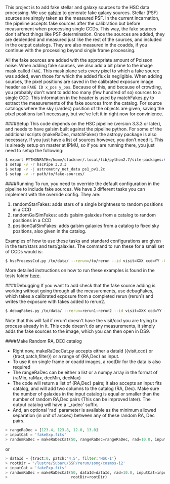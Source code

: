 This project is to add fake stellar and galaxy sources to the HSC data processing. We use [galsim](https://github.com/GalSim-developers/GalSim) to generate fake galaxy sources. Stellar (PSF) sources are simply taken as the measured PSF. In the current incarnation, the pipeline accepts fake sources after the calibration but before measurement when processing single CCDs. This way, the fake sources don't affect things like PSF determination. Once the sources are added, they are deblended and measured just like the rest of the sources, and included in the output catalogs. They are also measured in the coadds, if you continue with the processing beyond single frame processing.

All the fake sources are added with the appropriate amount of Poisson noise. When adding fake sources, we also add a bit plane to the image mask called `FAKE`. This mask plane sets every pixel to which a fake source was added, even those for which the added flux is negligible. When adding sources, the pixel positions are saved in the calibrated exposure image header as `FAKE ID x_pos y_pos`. Because of this, and because of crowding, you probably don't want to add too many (few hundred of so) sources to a single CCD. This information in the header is used by matchFakes.py to extract the measurements of the fake sources from the catalog. For source catalogs where the sky (ra/dec) position of the objects are given, saving the pixel positions isn't necessary, but we've left it in right now for convinience. 

####Setup
This code depends on the HSC pipeline (version 3.3.3 or later), and needs to have galsim built against the pipeline python. For some of the additional scripts (makeRaDec, matchFakes) the astropy package is also necessary. If you just have a list of sources however, you don't need it. This is already setup on master at IPMU, so if you are running there, you just need to setup the following:
```bash
$ export PYTHONPATH=/home/clackner/.local/lib/python2.7/site-packages:${PYTHONPATH}
$ setup -v -r hscPipe 3.3.3
$ setup -v -j astrometry_net_data ps1_pv1.2c
$ setup -v -r path/to/fake-sources/
``` 

####Running
To run, you need to override the default configuration in the pipeline to include fake sources. We have 3 different tasks you can implement with the override config. They are:
  1. randomStarFakes: adds stars of a single brightness to random positions in a CCD
  2. randomGalSimFakes: adds galsim galaxies from a catalog to random positions in a CCD
  3. positionGalSimFakes: adds galsim galaxies from a catalog to fixed sky positions, also given in the catalog.

Examples of how to use these tasks and standard configurations are given in the test/stars and test/galaxies. The command to run these for a small set of CCDs would is:
```bash
$ hscProcessCcd.py /to/data/ --rerun=/to/rerun --id visit=XXX ccd=YY -C config_XXX
```
More detailed instructions on how to run these examples is found in the tests folder [here](test/README.md).

####Debugging
If you want to add check that the fake source adding is working without going through all the measurements, use debugFakes, which takes a calibrated exposure from a completed rerun (rerun1) and writes the exposure with fakes added to rerun2.
```bash
$ debugFakes.py /to/data/ --rerun=rerun1:rerun2 --id visit=XXX ccd=YY -C config_debug
```
Note that this will fail if rerun1 doesn't have the visit/ccd you are trying to process already in it. This code doesn't do any measurements, it simply adds the fake sources to the image, which you can then open in DS9.

####Make Random RA, DEC catalog 

* Right now, makeRaDecCat.py accepts either a dataId ({visit,ccd} or
  {tract,patch,filter}) or a range of {RA,Dec} as input. 
* To use it on single frame or coadd images, a rootDir for the data is also
  required 
* The rangeRaDec can be either a list or a numpy array in the format of 
  (raMin, raMax, decMin, decMax)
* The code will return a list of {RA,Dec} pairs; It also accepts an input fits
  catalog, and will add two columns to the catalog (RA, Dec).  Make sure the
  number of galaxies in the input catalog is equal or smaller than the number of
  random RA,Dec pairs (This can be improved later).  The output catalog will
  have a '_radec' suffix.  
* And, an optional 'rad' parameter is available as the minimum allowed
  separation (in unit of arcsec) between any of these random RA, Dec pairs. 

```python 
> rangeRaDec = [123.4, 123.8, 12.0, 13.0]
> inputCat = 'fakeExp.fits'
> randomRaDec = makeRaDecCat(50, rangeRaDec=rangeRaDec, rad=10.0, inputCat=inputCat)
```
or 

```python 
> dataId = {tract:0, patch:'4,5', filter:'HSC-I'}
> rootDir = '/lustre/Subaru/SSP/rerun/song/cosmos-i2' 
> inputCat = 'fakeExp.fits'
> randomRaDec = makeRaDecCat(50, dataId=dataId, rad=10.0, inputCat=inputCat,
>                            rootDir=rootDir)
```
